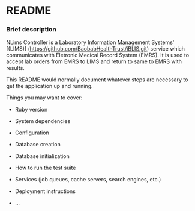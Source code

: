 # README

### Brief description
NLims Controller is a Laboratory Information Management Systems' [(LIMS)] (https://github.com/BaobabHealthTrust/iBLIS.git) service which communicates with Eletronic Mecical Record System (EMRS). It is used to accept lab orders from EMRS to LIMS and return to same to EMRS with results.

This README would normally document whatever steps are necessary to get the
application up and running.

Things you may want to cover:

* Ruby version

* System dependencies

* Configuration

* Database creation

* Database initialization

* How to run the test suite

* Services (job queues, cache servers, search engines, etc.)

* Deployment instructions

* ...
